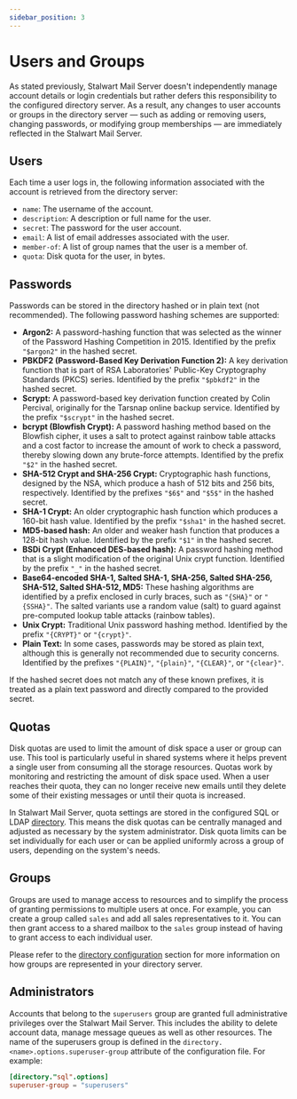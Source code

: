 ```yaml
---
sidebar_position: 3
---
```


# Users and Groups

As stated previously, Stalwart Mail Server doesn't independently manage account details or login credentials but rather defers this responsibility to the configured directory server. As a result, any changes to user accounts or groups in the directory server — such as adding or removing users, changing passwords, or modifying group memberships — are immediately reflected in the Stalwart Mail Server.

## Users

Each time a user logs in, the following information associated with the account is retrieved from the directory server:

- `name`: The username of the account.
- `description`: A description or full name for the user.
- `secret`: The password for the user account. 
- `email`: A list of email addresses associated with the user.
- `member-of`: A list of group names that the user is a member of.
- `quota`: Disk quota for the user, in bytes.

## Passwords

Passwords can be stored in the directory hashed or in plain text (not recommended). The following password hashing schemes are supported:

- **Argon2:** A password-hashing function that was selected as the winner of the Password Hashing Competition in 2015. Identified by the prefix `"$argon2"` in the hashed secret.
- **PBKDF2 (Password-Based Key Derivation Function 2):** A key derivation function that is part of RSA Laboratories' Public-Key Cryptography Standards (PKCS) series. Identified by the prefix `"$pbkdf2"` in the hashed secret.
- **Scrypt:** A password-based key derivation function created by Colin Percival, originally for the Tarsnap online backup service. Identified by the prefix `"$scrypt"` in the hashed secret.
- **bcrypt (Blowfish Crypt):** A password hashing method based on the Blowfish cipher, it uses a salt to protect against rainbow table attacks and a cost factor to increase the amount of work to check a password, thereby slowing down any brute-force attempts. Identified by the prefix `"$2"` in the hashed secret.
- **SHA-512 Crypt and SHA-256 Crypt:** Cryptographic hash functions, designed by the NSA, which produce a hash of 512 bits and 256 bits, respectively. Identified by the prefixes `"$6$"` and `"$5$"` in the hashed secret.
- **SHA-1 Crypt:** An older cryptographic hash function which produces a 160-bit hash value. Identified by the prefix `"$sha1"` in the hashed secret.
- **MD5-based hash:** An older and weaker hash function that produces a 128-bit hash value. Identified by the prefix `"$1"` in the hashed secret.
- **BSDi Crypt (Enhanced DES-based hash):** A password hashing method that is a slight modification of the original Unix crypt function. Identified by the prefix `"_"` in the hashed secret.
- **Base64-encoded SHA-1, Salted SHA-1, SHA-256, Salted SHA-256, SHA-512, Salted SHA-512, MD5:** These hashing algorithms are identified by a prefix enclosed in curly braces, such as `"{SHA}"` or `"{SSHA}"`. The salted variants use a random value (salt) to guard against pre-computed lookup table attacks (rainbow tables).
- **Unix Crypt:** Traditional Unix password hashing method. Identified by the prefix `"{CRYPT}"` or `"{crypt}"`.
- **Plain Text:** In some cases, passwords may be stored as plain text, although this is generally not recommended due to security concerns. Identified by the prefixes `"{PLAIN}"`, `"{plain}"`, `"{CLEAR}"`, or `"{clear}"`.

If the hashed secret does not match any of these known prefixes, it is treated as a plain text password and directly compared to the provided secret.

## Quotas

Disk quotas are used to limit the amount of disk space a user or group can use. This tool is particularly useful in shared systems where it helps prevent a single user from consuming all the storage resources. Quotas work by monitoring and restricting the amount of disk space used.  When a user reaches their quota, they can no longer receive new emails until they delete some of their existing messages or until their quota is increased.

In Stalwart Mail Server, quota settings are stored in the configured SQL or LDAP [directory](/docs/directory/overview). This means the disk quotas can be centrally managed and adjusted as necessary by the system administrator. Disk quota limits can be set individually for each user or can be applied uniformly across a group of users, depending on the system's needs.

## Groups

Groups are used to manage access to resources and to simplify the process of granting permissions to multiple users at once. For example, you can create a group called `sales` and add all sales representatives to it. You can then grant access to a shared mailbox to the `sales` group instead of having to grant access to each individual user.

Please refer to the [directory configuration](/docs/category/types) section for more information on how groups are represented in your directory server.

## Administrators

Accounts that belong to the `superusers` group are granted full administrative privileges over the Stalwart Mail Server. This includes the ability to delete account data, manage message queues as well as other resources.
The name of the superusers group is defined in the `directory.<name>.options.superuser-group` attribute of the configuration file. For example:

```toml
[directory."sql".options]
superuser-group = "superusers"
```


